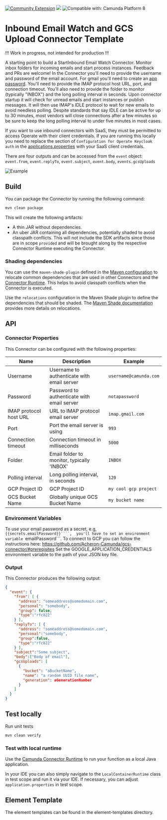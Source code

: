 [![Community Extension](https://img.shields.io/badge/Community%20Extension-An%20open%20source%20community%20maintained%20project-FF4700)](https://github.com/camunda-community-hub/community)
[![](https://img.shields.io/badge/Lifecycle-Proof%20of%20Concept-blueviolet)](https://github.com/Camunda-Community-Hub/community/blob/main/extension-lifecycle.md#proof-of-concept-)
![Compatible with: Camunda Platform 8](https://img.shields.io/badge/Compatible%20with-Camunda%20Platform%208-0072Ce)

# Inbound Email Watch and GCS Upload Connector Template

!!! Work in progress, not intended for production !!!

A starting point to build a StartInbound Email Watch Connector. Monitor inbox folders for incoming emails and start process instances. Feedback and PRs are welcome! In the Connector you'll need to provide the username and password of the email account. For gmail you'll need to create an [app password](https://support.google.com/accounts/answer/185833?hl=en#). You'll need to provide the IMAP protocol host URL, port, and connection timeout. You'll also need to provide the folder to monitor (typically "INBOX") and the long polling interval in seconds. Upon connector startup it will check for unread emails and start instances or publish messages. It will then use IMAP's IDLE protocol to wait for new emails to avoid needless polling. Despite standards that say IDLE can be active for up to 30 minutes, most vendors will close connections after a few minutes so be sure to keep the long polling interval to under five minutes in most cases.

If you want to use inbound connectors with SaaS, they must be permitted to access Operate with their client credentials. 
If you are running this locally you need to replace the section of ```Configuration for Operate Keycloak auth``` 
in the [applications.properties](./src/test/resources/application.properties) with your SaaS client credentials.

There are four outputs and can be accessed from the ```event``` object:
```event.from```,
```event.replyTo```,
```event.subject```,
```event.body```,
```events.gcsUploads```

![Example](./img/sample.png)


## Build

You can package the Connector by running the following command:

```bash
mvn clean package
```

This will create the following artifacts:

- A thin JAR without dependencies.
- An uber JAR containing all dependencies, potentially shaded to avoid classpath conflicts. This will not include the SDK artifacts since those are in scope `provided` and will be brought along by the respective Connector Runtime executing the Connector.

### Shading dependencies

You can use the `maven-shade-plugin` defined in the [Maven configuration](./pom.xml) to relocate common dependencies
that are used in other Connectors and the [Connector Runtime](https://github.com/camunda-community-hub/spring-zeebe/tree/master/connector-runtime#building-connector-runtime-bundles).
This helps to avoid classpath conflicts when the Connector is executed.

Use the `relocations` configuration in the Maven Shade plugin to define the dependencies that should be shaded.
The [Maven Shade documentation](https://maven.apache.org/plugins/maven-shade-plugin/examples/class-relocation.html)
provides more details on relocations.

## API

### Connector Properties

This Connector can be configured with the following properties:

| Name                                                     | Description                                | Example                |
|----------------------------------------------------------|--------------------------------------------|------------------------|
| Username                                                 | Username to authenticate with email server | `username@camunda.com` |
| Password                                                 | Password to authenticate with email server | `notapassword`         |
| IMAP protocol host URL                                   | URL to IMAP protocol email server          | `imap.gmail.com`       |
| Port                                                     | Port the email server is using             | `993`                  |
| Connection timeout                                       | Connection timeout in milliseconds         | `5000`                 |
| Folder                                                   | Email folder to monitor, typically 'INBOX' | `INBOX`                |
| Polling interval                                         | Long polling interval, in seconds          | `120`                  |
| GCP Project ID                                           | GCP Project ID                             | `my cool gcp project`  |
| GCS Bucket Name                                          | Globally unique GCS Bucket Name            | `my bucket name`       |

### Environment Variables
To use your email password as a secret, e.g, ```{{secrets.emailPassword}}````, 
you'll have to set an environment variable ```emailPassword```.
To connect to GCP you can follow the instructions here: https://github.com/Acheron-Camunda/gcs-connector/#prereqisites
Set the GOOGLE_APPLICATION_CREDENTIALS environment variable to the path of your JSON key file.

### Output

This Connector produces the following output:

```json
{
  "event": {
    "from": [ {
      "address": "someaddress@somedomain.com",
      "personal": "somebody",
      "group": false,
      "type":"rfc822"
    } ],
    "replyTo": [ {
      "address": "someaddress@somedomain.com",
      "personal":"somebody",
      "group":false,
      "type":"rfc822"
    } ],
    "subject":"Some subject",
    "body":["Body of email"],
    "gcsUploads": [
      {
        "bucket": "aBucketName",
        "name": "a random UUID file name",
        "generation": aGenerationNumber
      }
    ]
  }
}
```

## Test locally

Run unit tests

```bash
mvn clean verify
```

### Test with local runtime

Use the [Camunda Connector Runtime](https://github.com/camunda-community-hub/spring-zeebe/tree/master/connector-runtime#building-connector-runtime-bundles) to run your function as a local Java application.

In your IDE you can also simply navigate to the `LocalContainerRuntime` class in test scope and run it via your IDE.
If necessary, you can adjust `application.properties` in test scope.

## Element Template

The element templates can be found in the element-templates directory.
